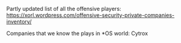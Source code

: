 Partly updated list of all the offensive players:
https://xorl.wordpress.com/offensive-security-private-companies-inventory/

Companies that we know the plays in *OS world:
Cytrox
